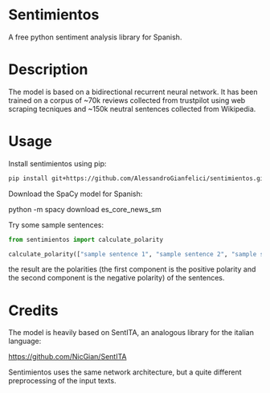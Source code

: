 # Sentimientos
A free python sentiment analysis library for Spanish.

# Description
The model is based on a bidirectional recurrent neural network. It has been trained on a corpus of ~70k reviews collected from trustpilot using web scraping tecniques and ~150k neutral sentences collected from Wikipedia.

# Usage
Install sentimientos using pip:

```bash
pip install git+https://github.com/AlessandroGianfelici/sentimientos.git
```

Download the SpaCy model for Spanish:

python -m spacy download es_core_news_sm

Try some sample sentences:

```python
from sentimientos import calculate_polarity

calculate_polarity(["sample sentence 1", "sample sentence 2", "sample sentence 3"], verbose=True)
```

the result are the polarities (the first component is the positive polarity and the second component is the negative polarity) of the sentences.

# Credits
The model is heavily based on SentITA, an analogous library for the italian language:

https://github.com/NicGian/SentITA

Sentimientos uses the same network architecture, but a quite different preprocessing of the input texts.
